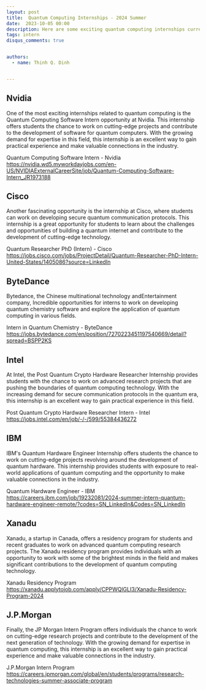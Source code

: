 ```yaml
---
layout: post
title:  Quantum Computing Internships - 2024 Summer
date:  2023-10-05 00:00
description: Here are some exciting quantum computing internships currently available for students and recent graduates from Nvidia, Cisco, IBM and so on.
tags: intern
disqus_comments: true


authors:
  - name: Thinh Q. Dinh


---
```

## Nvidia

One of the most exciting internships related to quantum computing is the Quantum Computing Software Intern opportunity at Nvidia. This internship offers students the chance to work on cutting-edge projects and contribute to the development of software for quantum computers. With the growing demand for expertise in this field, this internship is an excellent way to gain practical experience and make valuable connections in the industry.

Quantum Computing Software Intern - Nvidia
https://nvidia.wd5.myworkdayjobs.com/en-US/NVIDIAExternalCareerSite/job/Quantum-Computing-Software-Intern_JR1973188

## Cisco

Another fascinating opportunity is the internship at Cisco, where students can work on developing secure quantum communication protocols. This internship is a great opportunity for students to learn about the challenges and opportunities of building a quantum internet and contribute to the development of cutting-edge technology.

Quantum Researcher PhD (Intern) - Cisco
https://jobs.cisco.com/jobs/ProjectDetail/Quantum-Researcher-PhD-Intern-United-States/1405086?source=LinkedIn

## ByteDance

Bytedance, the Chinese multinational technology andEntertainment company, Incredible opportunities for interns to work on developing quantum chemistry software and explore the application of quantum computing in various fields.

Intern in Quantum Chemistry - ByteDance
https://jobs.bytedance.com/en/position/7270223451197540669/detail?spread=BSPP2KS

## Intel

At Intel, the Post Quantum Crypto Hardware Researcher Internship provides students with the chance to work on advanced research projects that are pushing the boundaries of quantum computing technology. With the increasing demand for secure communication protocols in the quantum era, this internship is an excellent way to gain practical experience in this field.

Post Quantum Crypto Hardware Researcher Intern - Intel
https://jobs.intel.com/en/job/-/-/599/55384436272

## IBM

IBM's Quantum Hardware Engineer Internship offers students the chance to work on cutting-edge projects revolving around the development of quantum hardware. This internship provides students with exposure to real-world applications of quantum computing and the opportunity to make valuable connections in the industry.

Quantum Hardware Engineer - IBM
https://careers.ibm.com/job/19232081/2024-summer-intern-quantum-hardware-engineer-remote/?codes=SN_LinkedIn&Codes=SN_LinkedIn

## Xanadu

Xanadu, a startup in Canada, offers a residency program for students and recent graduates to work on advanced quantum computing research projects. The Xanadu residency program provides individuals with an opportunity to work with some of the brightest minds in the field and makes significant contributions to the development of quantum computing technology.

Xanadu Residency Program
https://xanadu.applytojob.com/apply/CPPWQlGLI3/Xanadu-Residency-Program-2024

## J.P.Morgan

Finally, the JP Morgan Intern Program offers individuals the chance to work on cutting-edge research projects and contribute to the development of the next generation of technology. With the growing demand for expertise in quantum computing, this internship is an excellent way to gain practical experience and make valuable connections in the industry.

J.P.Morgan Intern Program
https://careers.jpmorgan.com/global/en/students/programs/research-technologies-summer-associate-program
